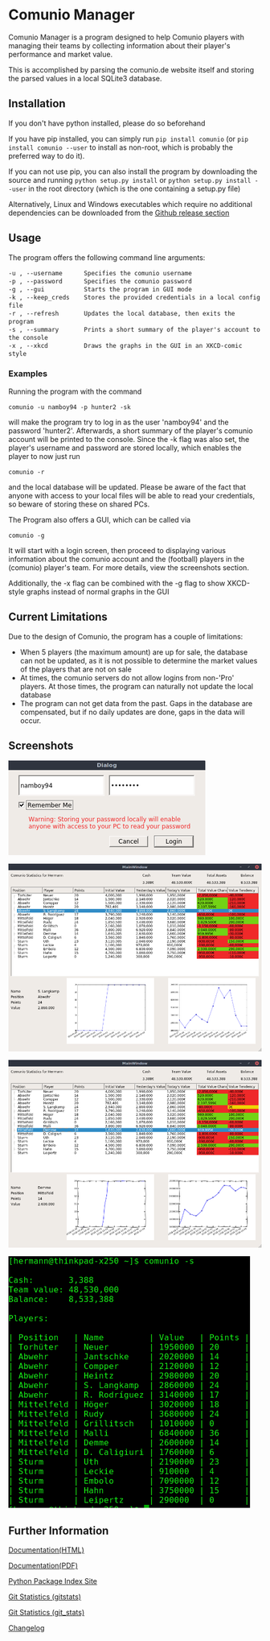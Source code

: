 # Comunio Manager

Comunio Manager is a program designed to help Comunio players with managing their
teams by collecting information about their player's performance and market value.

This is accomplished by parsing the comunio.de website itself and storing the
parsed values in a local SQLite3 database.

## Installation

If you don't have python installed, please do so beforehand

If you have pip installed, you can simply run ```pip install comunio```
(or ```pip install comunio --user``` to install as non-root, which is probably
the preferred way to do it). 

If you can not use pip, you can also install the program by downloading the source
and running ```python setup.py install``` or ```python setup.py install --user```
in the root directory (which is the one containing a setup.py file)

Alternatively, Linux and Windows executables which require no additional dependencies
can be downloaded from the [Github release section](https://github.com/namboy94/comunio-manager/releases)

## Usage

The program offers the following command line arguments:

    -u , --username      Specifies the comunio username
    -p , --password      Specifies the comunio password
    -g , --gui           Starts the program in GUI mode
    -k , --keep_creds    Stores the provided credentials in a local config file
    -r , --refresh       Updates the local database, then exits the program
    -s , --summary       Prints a short summary of the player's account to the console
    -x , --xkcd          Draws the graphs in the GUI in an XKCD-comic style
    
### Examples

Running the program with the command

    comunio -u namboy94 -p hunter2 -sk
    
will make the program try to log in as the user 'namboy94' and the password
'hunter2'. Afterwards, a short summary of the player's comunio account will be printed
to the console. Since the -k flag was also set, the player's username and password
are stored locally, which enables the player to now just run

    comunio -r
    
and the local database will be updated. Please be aware of the fact that anyone 
with access to your local files will be able to read your credentials, so beware
of storing these on shared PCs.

The Program also offers a GUI, which can be called via

    comunio -g
    
It will start with a login screen, then proceed to displaying various information
about the comunio account and the (football) players in the (comunio) player's
team. For more details, view the screenshots section.

Additionally, the -x flag can be combined with the -g flag to show XKCD-style
graphs instead of normal graphs in the GUI

## Current Limitations

Due to the design of Comunio, the program has a couple of limitations:

  - When 5 players (the maximum amount) are up for sale, the database can not be updated,
    as it is not possible to determine the market values of the players that are not on sale
  - At times, the comunio servers do not allow logins from non-'Pro' players. At those times,
    the program can naturally not update the local database
  - The program can not get data from the past. Gaps in the database are compensated, but
    if no daily updates are done, gaps in the data will occur.

## Screenshots

![The Login Screen](comunio/resources/screenshots/login.png)

![The Main Window](comunio/resources/screenshots/gui_normal.png)

![Using the XKCD graphs](comunio/resources/screenshots/gui_xkcd.png)

![CLI Summary](comunio/resources/screenshots/cli.png)

## Further Information

[Documentation(HTML)](https://docs.namibsun.net/html_docs/comunio-manager/index.html)

[Documentation(PDF)](https://docs.namibsun.net/pdf_docs/comunio-manager.pdf)

[Python Package Index Site](https://pypi.python.org/pypi/comunio)

[Git Statistics (gitstats)](https://gitstats.namibsun.net/gitstats/comunio-manager/index.html)

[Git Statistics (git_stats)](https://gitstats.namibsun.net/git_stats/comunio-manager/index.html)

[Changelog](https://gitlab.namibsun.net/namboy94/comunio-manager/raw/master/CHANGELOG)